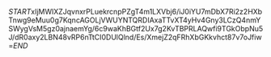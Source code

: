 $START$xIjMWlXZJqvnxrPLuekrcnpPZgT4m1LXVbj6/iJ0iYU7mDbX7Ri2z2HXbTnwg9eMuu0g7KqncAGOLjVWUYNTQRDIAxaTTvXT4yHv4Gny3LCzQ4nmYSWygVsM5gz0ajnaemYg/6c9waKhBGtf2Ux7g2KvTBPRLAQwfi9TGkObpNu5J/dR0axy2LBN48vRP6nTtCI0DUlQlnd/Es/XmejZ2qFRhXbGKkvhct87v7oJfiw=$END$